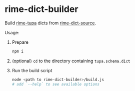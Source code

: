 # rime-dict-builder

Build [rime-tupa](https://github.com/nk2028/rime-tupa) dicts from [rime-dict-source](https://github.com/nk2028/rime-dict-source).

Usage:

1.  Prepare

    ```sh
    npm i
    ```

2.  (optional) `cd` to the directory containing `tupa.schema.dict`

3.  Run the build script

    ```sh
    node <path to rime-dict-builder>/build.js
    # add `--help` to see available options
    ```
